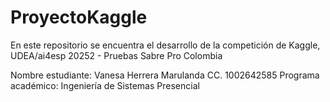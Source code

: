 # ProyectoKaggle
En este repositorio se encuentra el desarrollo de la competición de Kaggle, UDEA/ai4esp 20252 - Pruebas Sabre Pro Colombia

Nombre estudiante: Vanesa Herrera Marulanda
CC. 1002642585
Programa académico: Ingeniería de Sistemas Presencial
